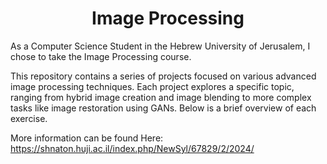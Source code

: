 

<h1 align="center">Image Processing</h1>

As a Computer Science Student in the Hebrew University of Jerusalem, I chose to take the Image Processing course.

This repository contains a series of projects focused on various advanced image processing techniques. Each project explores a specific topic, ranging from hybrid image creation and image blending to more complex tasks like image restoration using GANs. Below is a brief overview of each exercise.

More information can be found Here: https://shnaton.huji.ac.il/index.php/NewSyl/67829/2/2024/
